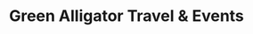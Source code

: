 ---
title: "Green Alligator Travel & Events"
url: /vedado-la-habana/green-alligator-travel-y-events/
shop: agencia de viajes
---